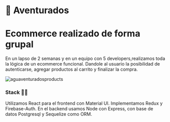 # 🛒️ Aventurados 
<h1>Ecommerce realizado de forma grupal</h1>

En un lapso de 2 semanas y en un equipo con 5 developers,realizamos toda la lógica de un ecommerce funcional. Dandole al usuario la posibilidad de autenticarse, agregar productos al carrito y finalizar la compra.


![aguaventuradosproducts](https://user-images.githubusercontent.com/87492687/166978137-2a7ece59-4a71-4df2-821d-f63345a7cd54.jpg)

<h3>Stack 👨‍💻️</h3>

Utilizamos React para el frontend con Material UI. Implementamos Redux y Firebase-Auth.
En el backend usamos Node con Express, con base de datos Postgresql y Sequelize como ORM.
